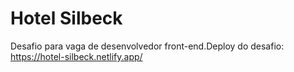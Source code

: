 # Hotel Silbeck
  Desafio para vaga de desenvolvedor front-end.Deploy do desafio: https://hotel-silbeck.netlify.app/
